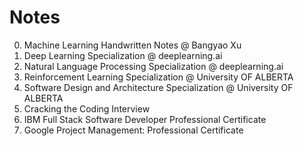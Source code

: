 # Notes
0. Machine Learning Handwritten Notes @ Bangyao Xu
1. Deep Learning Specialization @ deeplearning.ai
2. Natural Language Processing Specialization @ deeplearning.ai
3. Reinforcement Learning Specialization @ University OF ALBERTA
4. Software Design and Architecture Specialization @ University OF ALBERTA
5. Cracking the Coding Interview
6. IBM Full Stack Software Developer Professional Certificate
7. Google Project Management: Professional Certificate
